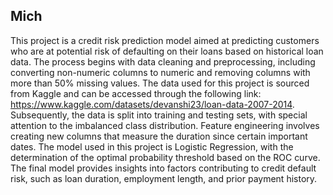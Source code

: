 ## Mich
This project is a credit risk prediction model aimed at predicting customers who are at potential risk of defaulting on their loans based on historical loan data. The process begins with data cleaning and preprocessing, including converting non-numeric columns to numeric and removing columns with more than 50% missing values. The data used for this project is sourced from Kaggle and can be accessed through the following link: https://www.kaggle.com/datasets/devanshi23/loan-data-2007-2014. Subsequently, the data is split into training and testing sets, with special attention to the imbalanced class distribution. Feature engineering involves creating new columns that measure the duration since certain important dates. The model used in this project is Logistic Regression, with the determination of the optimal probability threshold based on the ROC curve. The final model provides insights into factors contributing to credit default risk, such as loan duration, employment length, and prior payment history.
